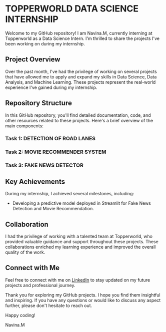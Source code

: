 # TOPPERWORLD DATA SCIENCE INTERNSHIP
Welcome to my GitHub repository! I am Navina.M, currently interning at Topperworld as a Data Science Intern. I'm thrilled to share the projects I've been working on during my internship.

## Project Overview
Over the past month, I've had the privilege of working on several projects that have allowed me to apply and expand my skills in Data Science, Data Analysis, and Machine Learning. These projects represent the real-world experience I've gained during my internship.

## Repository Structure
In this GitHub repository, you'll find detailed documentation, code, and other resources related to these projects. Here's a brief overview of the main components:

### Task 1: DETECTION OF ROAD LANES


### Task 2: MOVIE RECOMMENDER SYSTEM


### Task 3: FAKE NEWS DETECTOR


## Key Achievements
During my internship, I achieved several milestones, including:
- Developing a predictive model deployed in Streamlit for Fake News Detection and Movie Recommendation.

## Collaboration
I had the privilege of working with a talented team at Topperworld, who provided valuable guidance and support throughout these projects. These collaborations enriched my learning experience and improved the overall quality of the work.

## Connect with Me
Feel free to connect with me on [LinkedIn](https://www.linkedin.com/in/navina-murugadas2000) to stay updated on my future projects and professional journey.

Thank you for exploring my GitHub projects. I hope you find them insightful and inspiring. If you have any questions or would like to discuss any aspect further, please don't hesitate to reach out.

Happy coding!

Navina.M
